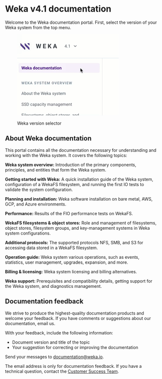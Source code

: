 # Weka v4.1 documentation

Welcome to the Weka documentation portal. First, select the version of your Weka system from the top menu.

<figure><img src=".gitbook/assets/version_selector.gif" alt=""><figcaption><p>Weka version selector</p></figcaption></figure>

## About Weka documentation

This portal contains all the documentation necessary for understanding and working with the Weka system. It covers the following topics:

**Weka system overview:** Introduction of the primary components, principles, and entities that form the Weka system.

**Getting started with Weka:** A quick installation guide of the Weka system, configuration of a WekaFS filesystem, and running the first IO tests to validate the system configuration.

**Planning and installation:** Weka software installation on bare metal, AWS, GCP, and Azure environments.

**Performance:** Results of the FIO performance tests on WekaFS.

**WekaFS filesystems & object stores:** Role and management of filesystems, object stores, filesystem groups, and key-management systems in Weka system configurations.

**Additional protocols:** The supported protocols NFS, SMB, and S3 for accessing data stored in a WekaFS filesystem.

**Operation guide:** Weka system various operations, such as events, statistics, user management, upgrades, expansion, and more.

**Billing & licensing:** Weka system licensing and billing alternatives.

**Weka support:** Prerequisites and compatibility details, getting support for the Weka system, and diagnostics management.

## Documentation feedback

We strive to produce the highest-quality documentation products and welcome your feedback. If you have comments or suggestions about our documentation, email us.

With your feedback, include the following information:

* Document version and title of the topic
* Your suggestion for correcting or improving the documentation

Send your messages to [documentation@weka.io](mailto:documentation@weka.io).

The email address is only for documentation feedback. If you have a technical question, contact the [Customer Success Team](support/getting-support-for-your-weka-system.md).
